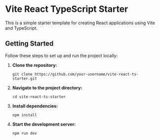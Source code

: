 # Vite React TypeScript Starter

This is a simple starter template for creating React applications using Vite and TypeScript.

## Getting Started

Follow these steps to set up and run the project locally:
1. **Clone the repository:**

   `git clone https://github.com/your-username/vite-react-ts-starter.git`

2. **Navigate to the project directory:**

   `cd vite-react-ts-starter`

3. **Install dependencies:**

   `npm install`

4. **Start the development server:**

   `npm run dev`

   

